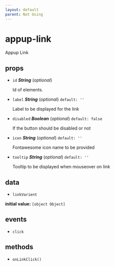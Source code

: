 ```yaml
---
layout: default
parent: Not Using
---
```

# appup-link 

Appup Link 

## props 

- `id` ***String*** (*optional*) 

  Id of elements. 

- `label` ***String*** (*optional*) `default: ''` 

  Label to be displayed for the link 

- `disabled` ***Boolean*** (*optional*) `default: false` 

  If the button should be disabled or not 

- `icon` ***String*** (*optional*) `default: ''` 

  Fontawesome icon name to be provided 

- `tooltip` ***String*** (*optional*) `default: ''` 

  Tooltip to be displayed when mouseover on link 

## data 

- `linkVarient` 

**initial value:** `[object Object]` 

## events 

- `click` 

## methods 

- `onLinkClick()` 

